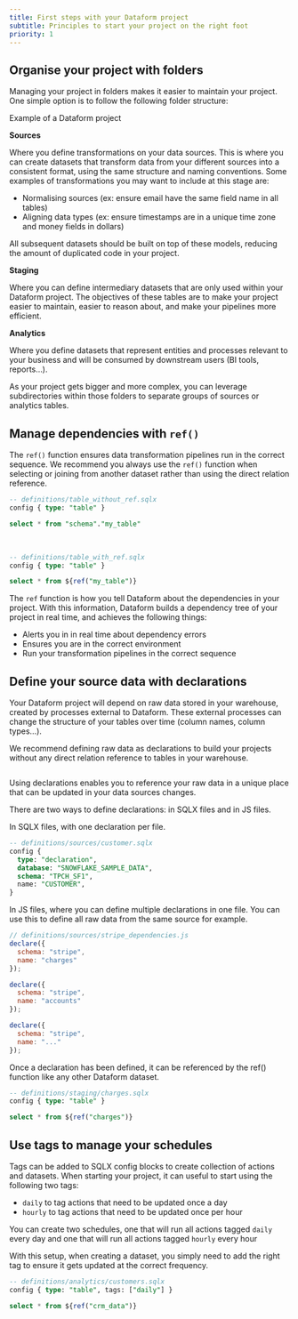 ```yaml
---
title: First steps with your Dataform project
subtitle: Principles to start your project on the right foot
priority: 1
---
```


## Organise your project with folders

Managing your project in folders makes it easier to maintain your project. One simple option is to follow the following folder structure:

<img src="https://assets.dataform.co/docs/best_practices/folder_example.png"  alt="" />

<figcaption>Example of a Dataform project</figcaption>

**Sources**

Where you define transformations on your data sources. This is where you can create datasets that transform data from your different sources into a consistent format, using the same structure and naming conventions. Some examples of transformations you may want to include at this stage are:

- Normalising sources (ex: ensure email have the same field name in all tables)
- Aligning data types (ex: ensure timestamps are in a unique time zone and money fields in dollars)

All subsequent datasets should be built on top of these models, reducing the amount of duplicated code in your project.

**Staging**

Where you can define intermediary datasets that are only used within your Dataform project. The objectives of these tables are to make your project easier to maintain, easier to reason about, and make your pipelines more efficient.

**Analytics**

Where you define datasets that represent entities and processes relevant to your business and will be consumed by downstream users (BI tools, reports…).

As your project gets bigger and more complex, you can leverage subdirectories within those folders to separate groups of sources or analytics tables.

## Manage dependencies with `ref()`

The `ref()` function ensures data transformation pipelines run in the correct sequence. We recommend you always use the `ref()` function when selecting or joining from another dataset rather than using the direct relation reference.

```sql
-- definitions/table_without_ref.sqlx
config { type: "table" }

select * from "schema"."my_table"
```

<br />

```sql
-- definitions/table_with_ref.sqlx
config { type: "table" }

select * from ${ref("my_table")}
```

The `ref` function is how you tell Dataform about the dependencies in your project. With this information, Dataform builds a dependency tree of your project in real time, and achieves the following things:

- Alerts you in in real time about dependency errors
- Ensures you are in the correct environment
- Run your transformation pipelines in the correct sequence

## Define your source data with declarations

Your Dataform project will depend on raw data stored in your warehouse, created by processes external to Dataform. These external processes can change the structure of your tables over time (column names, column types…).

We recommend defining raw data as declarations to build your projects without any direct relation reference to tables in your warehouse.

<img src="https://assets.dataform.co/docs/best_practices/declarations_dag.png"  alt="" />

Using declarations enables you to reference your raw data in a unique place that can be updated in your data sources changes.

There are two ways to define declarations: in SQLX files and in JS files.

In SQLX files, with one declaration per file.

```sql
-- definitions/sources/customer.sqlx
config {
  type: "declaration",
  database: "SNOWFLAKE_SAMPLE_DATA",
  schema: "TPCH_SF1",
  name: "CUSTOMER",
}
```

In JS files, where you can define multiple declarations in one file. You can use this to define all raw data from the same source for example.

```js
// definitions/sources/stripe_dependencies.js
declare({
  schema: "stripe",
  name: "charges"
});

declare({
  schema: "stripe",
  name: "accounts"
});

declare({
  schema: "stripe",
  name: "..."
});
```

Once a declaration has been defined, it can be referenced by the ref() function like any other Dataform dataset.

```sql
-- definitions/staging/charges.sqlx
config { type: "table" }

select * from ${ref("charges")}
```

## Use tags to manage your schedules

Tags can be added to SQLX config blocks to create collection of actions and datasets. When starting your project, it can useful to start using the following two tags:

- `daily` to tag actions that need to be updated once a day
- `hourly` to tag actions that need to be updated once per hour

You can create two schedules, one that will run all actions tagged `daily` every day and one that will run all actions tagged `hourly` every hour 

With this setup, when creating a dataset, you simply need to add the right tag to ensure it gets updated at the correct frequency.

```sql
-- definitions/analytics/customers.sqlx
config { type: "table", tags: ["daily"] }

select * from ${ref("crm_data")}
```
